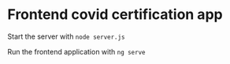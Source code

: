 # Frontend covid certification app

Start the server with `node server.js`

Run the frontend application with `ng serve`